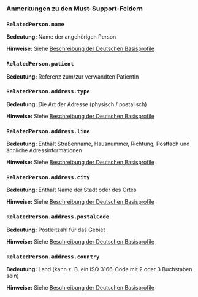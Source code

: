 ### Anmerkungen zu den Must-Support-Feldern

### `RelatedPerson.name`

**Bedeutung:** Name der angehörigen Person

**Hinweise:** Siehe [Beschreibung der Deutschen Basisprofile](https://ig.fhir.de/basisprofile-de/1.2.0/Datentypen-HumanName.html)

### `RelatedPerson.patient`

**Bedeutung:** Referenz zum/zur verwandten PatientIn

### `RelatedPerson.address.type`

**Bedeutung:** Die Art der Adresse (physisch / postalisch)

**Hinweise:** Siehe [Beschreibung der Deutschen Basisprofile](https://ig.fhir.de/basisprofile-de/1.2.0/Datentypen-Address.html)

### `RelatedPerson.address.line`

**Bedeutung:** Enthält Straßenname, Hausnummer, Richtung, Postfach und ähnliche Adressinformationen

**Hinweise:** Siehe [Beschreibung der Deutschen Basisprofile](https://ig.fhir.de/basisprofile-de/1.2.0/Datentypen-Address.html)

### `RelatedPerson.address.city`

**Bedeutung:** Enthält Name der Stadt oder des Ortes

**Hinweise:** Siehe [Beschreibung der Deutschen Basisprofile](https://ig.fhir.de/basisprofile-de/1.2.0/Datentypen-Address.html)

### `RelatedPerson.address.postalCode`

**Bedeutung:** Postleitzahl für das Gebiet

**Hinweise:** Siehe [Beschreibung der Deutschen Basisprofile](https://ig.fhir.de/basisprofile-de/1.2.0/Datentypen-Address.html)

### `RelatedPerson.address.country`

**Bedeutung:** Land (kann z. B. ein ISO 3166-Code mit 2 oder 3 Buchstaben sein)

**Hinweise:** Siehe [Beschreibung der Deutschen Basisprofile](https://ig.fhir.de/basisprofile-de/1.2.0/Datentypen-Address.html)

